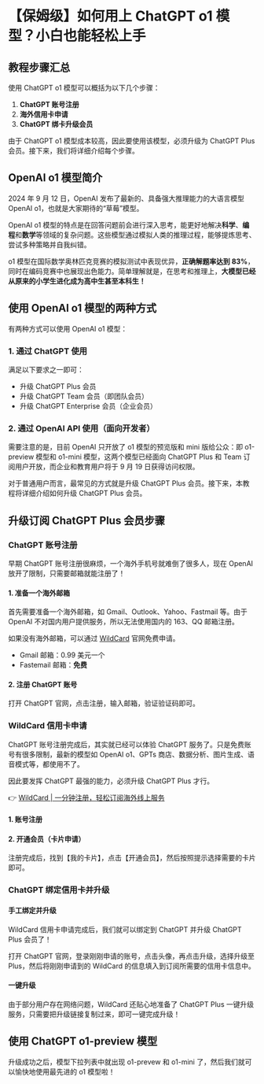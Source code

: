 # 【保姆级】如何用上 ChatGPT o1 模型？小白也能轻松上手

## 教程步骤汇总

使用 ChatGPT o1 模型可以概括为以下几个步骤：

1. **ChatGPT 账号注册**
2. **海外信用卡申请**
3. **ChatGPT 绑卡升级会员**

由于 ChatGPT o1 模型成本较高，因此要使用该模型，必须升级为 ChatGPT Plus 会员。接下来，我们将详细介绍每个步骤。

## OpenAI o1 模型简介

2024 年 9 月 12 日，OpenAI 发布了最新的、具备强大推理能力的大语言模型 OpenAI o1，也就是大家期待的“草莓”模型。

OpenAI o1 模型的特点是在回答问题前会进行深入思考，能更好地解决**科学**、**编程**和**数学**等领域的复杂问题。这些模型通过模拟人类的推理过程，能够提炼思考、尝试多种策略并自我纠错。

o1 模型在国际数学奥林匹克竞赛的模拟测试中表现优异，**正确解题率达到 83%**，同时在编码竞赛中也展现出色能力。简单理解就是，在思考和推理上，**大模型已经从原来的小学生进化成为高中生甚至本科生！**

## 使用 OpenAI o1 模型的两种方式

有两种方式可以使用 OpenAI o1 模型：

### 1. 通过 ChatGPT 使用

满足以下要求之一即可：

- 升级 ChatGPT Plus 会员
- 升级 ChatGPT Team 会员（即团队会员）
- 升级 ChatGPT Enterprise 会员（企业会员）

### 2. 通过 OpenAI API 使用（面向开发者）

需要注意的是，目前 OpenAI 只开放了 o1 模型的预览版和 mini 版给公众：即 o1-preview 模型和 o1-mini 模型，这两个模型已经面向 ChatGPT Plus 和 Team 订阅用户开放，而企业和教育用户将于 9 月 19 日获得访问权限。

对于普通用户而言，最常见的方式就是升级 ChatGPT Plus 会员。接下来，本教程将详细介绍如何升级 ChatGPT Plus 会员。

## 升级订阅 ChatGPT Plus 会员步骤

### ChatGPT 账号注册

早期 ChatGPT 账号注册很麻烦，一个海外手机号就难倒了很多人，现在 OpenAI 放开了限制，只需要邮箱就能注册了！

#### 1. 准备一个海外邮箱

首先需要准备一个海外邮箱，如 Gmail、Outlook、Yahoo、Fastmail 等。由于 OpenAI 不对国内用户提供服务，所以无法使用国内的 163、QQ 邮箱注册。

如果没有海外邮箱，可以通过 [WildCard](https://bbtdd.com/WildCard) 官网免费申请。

- Gmail 邮箱：0.99 美元一个
- Fastemail 邮箱：**免费**

#### 2. 注册 ChatGPT 账号

打开 ChatGPT 官网，点击注册，输入邮箱，验证验证码即可。

### WildCard 信用卡申请

ChatGPT 账号注册完成后，其实就已经可以体验 ChatGPT 服务了。只是免费账号有很多限制，最新的模型如 OpenAI o1、GPTs 商店、数据分析、图片生成、语音模式等，都使用不了。

因此要发挥 ChatGPT 最强的能力，必须升级 ChatGPT Plus 才行。

👉 [WildCard | 一分钟注册，轻松订阅海外线上服务](https://bbtdd.com/WildCard)

#### 1. 账号注册

#### 2. 开通会员（卡片申请）

注册完成后，找到【我的卡片】，点击【开通会员】，然后按照提示选择需要的卡片即可。

### ChatGPT 绑定信用卡并升级

#### 手工绑定并升级

WildCard 信用卡申请完成后，我们就可以绑定到 ChatGPT 并升级 ChatGPT Plus 会员了！

打开 ChatGPT 官网，登录刚刚申请的账号，点击头像，再点击升级，选择升级至 Plus，然后将刚刚申请到的 WildCard 的信息填入到订阅所需要的信用卡信息中。

#### 一键升级

由于部分用户存在网络问题，WildCard 还贴心地准备了 ChatGPT Plus 一键升级服务，只需要把升级链接复制过来，即可一键完成升级！

## 使用 ChatGPT o1-preview 模型

升级成功之后，模型下拉列表中就出现 o1-prevew 和 o1-mini 了，然后我们就可以愉快地使用最先进的 o1 模型啦！